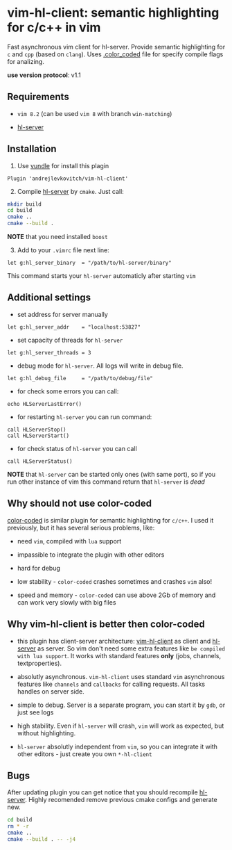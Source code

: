 # vim-hl-client: semantic highlighting for c/c++ in vim

Fast asynchronous vim client for hl-server.
Provide semantic highlighting for `c` and `cpp` (based on `clang`).
Uses [.color_coded](https://github.com/rdnetto/YCM-Generator) file for specify
compile flags for analizing.

__use version protocol__: v1.1


## Requirements

- `vim 8.2` (can be used `vim 8` with branch `win-matching`)

- [hl-server](https://github.com/andrejlevkovitch/hl-server)


## Installation

1. Use [vundle](https://github.com/VundleVim/Vundle.vim) for install this plagin

```vim
Plugin 'andrejlevkovitch/vim-hl-client'
```

2. Compile [hl-server](third-party/hl-server) by `cmake`. Just call:

```sh
mkdir build
cd build
cmake ..
cmake --build .
```

__NOTE__ that you need installed `boost`

3. Add to your `.vimrc` file next line:

```vim
let g:hl_server_binary  = "/path/to/hl-server/binary"
```

This command starts your `hl-server` automaticly after starting `vim`


## Additional settings

- set address for server manually
```vim
let g:hl_server_addr    = "localhost:53827"
```

- set capacity of threads for `hl-server`
```vim
let g:hl_server_threads = 3
```

- debug mode for `hl-server`. All logs will write in debug file.
```vim
let g:hl_debug_file     = "/path/to/debug/file"
```


- for check some errors you can call:
```vim
echo HLServerLastError()
```

- for restarting `hl-server` you can run command:
```vim
call HLServerStop()
call HLServerStart()
```

- for check status of `hl-server` you can call

```vim
call HLServerStatus()
```

__NOTE__ that `hl-server` can be started only ones (with same port), so if you
run other instance of vim this command return that `hl-server` is _dead_


## Why should not use color-coded

[color-coded](https://github.com/jeaye/color_coded) is similar plugin for
semantic highlighting for `c/c++`.  I used it previously, but it has several
serious problems, like:

- need `vim`, compiled with `lua` support

- impassible to integrate the plugin with other editors

- hard for debug

- low stability - `color-coded` crashes sometimes and crashes `vim` also!

- speed and memory - `color-coded` can use above 2Gb of memory and can work very
slowly with big files


## Why vim-hl-client is better then color-coded

- this plugin has client-server architecture: [vim-hl-client](https://github.com/andrejlevkovitch/vim-hl-client)
as client and [hl-server](https://github.com/andrejlevkovitch/hl-server) as
server. So vim don't need some extra features like `be compiled with lua support`.
It works with standard features __only__ (jobs, channels, textproperties).

- absolutly asynchronous. `vim-hl-client` uses standard `vim` asynchronous
features like `channels` and `callbacks` for calling requests. All tasks handles
on server side.

- simple to debug. Server is a separate program, you can start it by `gdb`, or
just see logs

- high stability. Even if `hl-server` will crash, `vim` will work as expected,
but without highlighting.

- `hl-server` absolutly independent from `vim`, so you can integrate it with
other editors - just create you own `*-hl-client`


## Bugs

After updating plugin you can get notice that you should recompile [hl-server](http://github.com/andrejlevkovitch/hl-server).
Highly recomended remove previous cmake configs and generate new.

```bash
cd build
rm * -r
cmake ..
cmake --build . -- -j4
```
